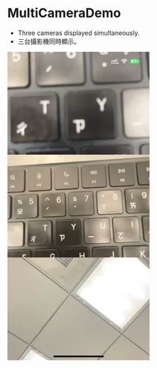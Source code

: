 # MultiCameraDemo
- Three cameras displayed simultaneously.
- 三台攝影機同時顯示。

![Example.gif](Example.webp)

